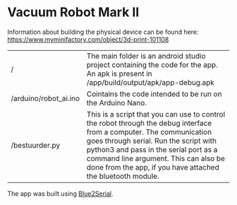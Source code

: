 # Vacuum Robot Mark II 

Information about building the physical device can be found here: https://www.myminifactory.com/object/3d-print-101108

| | |
| - | - |
|/ | The main folder is an android studio project containing the code for the app. An apk is present in /app/build/output/apk/app-debug.apk |
|/arduino/robot_ai.ino | Cointains the code intended to be run on the Arduino Nano. |
|/bestuurder.py | This is a script that you can use to control the robot through the debug interface from a computer. The communication goes through serial. Run the script with python3 and pass in the serial port as a command line argument. This can also be done from the app, if you have attached the bluetooth module. |

The app was built using [Blue2Serial](https://github.com/MacroYau/Blue2Serial).